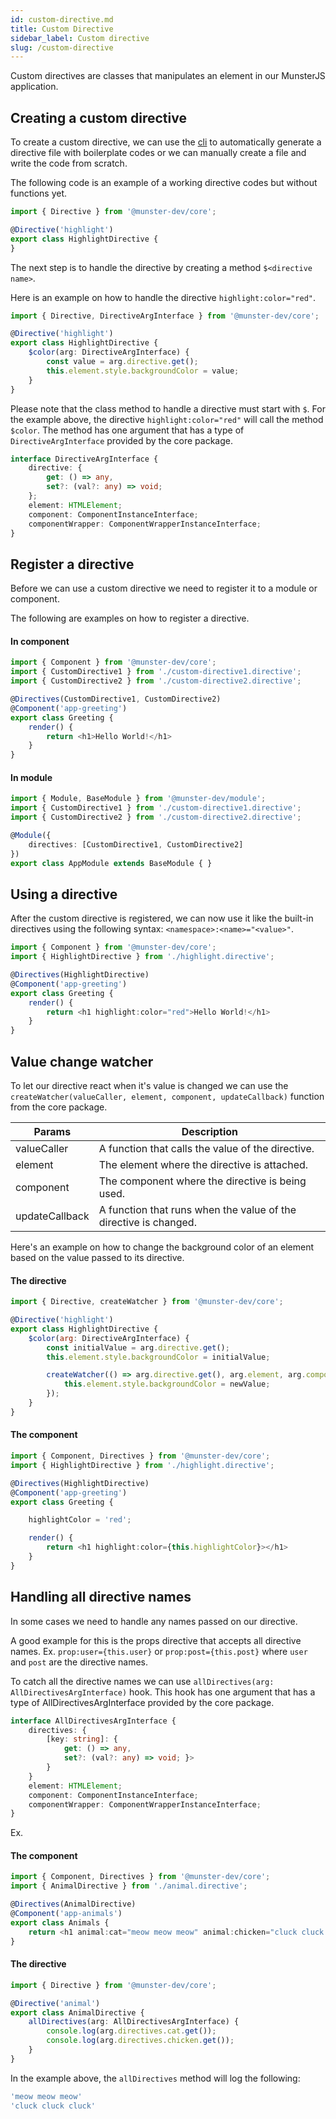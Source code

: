 ```yaml
---
id: custom-directive.md
title: Custom Directive
sidebar_label: Custom directive
slug: /custom-directive
---
```


Custom directives are classes that manipulates an element in our MunsterJS application.

## Creating a custom directive

To create a custom directive, we can use the [cli](./cli-what-is-cli) to automatically generate a directive file with boilerplate codes or we can manually create a file and write the code from scratch.

The following code is an example of a working directive codes but without functions yet.

```typescript
import { Directive } from '@munster-dev/core';

@Directive('highlight')
export class HighlightDirective {
}
```

The next step is to handle the directive by creating a method `$<directive name>`.

Here is an example on how to handle the directive `highlight:color="red"`.

```typescript
import { Directive, DirectiveArgInterface } from '@munster-dev/core';

@Directive('highlight')
export class HighlightDirective {
    $color(arg: DirectiveArgInterface) {
        const value = arg.directive.get();
        this.element.style.backgroundColor = value;
    }
}
```

Please note that the class method to handle a directive must start with `$`.
For the example above, the directive `highlight:color="red"` will call the method `$color`.
The method has one argument that has a type of `DirectiveArgInterface` provided by the core package.

```typescript
interface DirectiveArgInterface {
    directive: {
        get: () => any,
        set?: (val?: any) => void;
    };
    element: HTMLElement;
    component: ComponentInstanceInterface;
    componentWrapper: ComponentWrapperInstanceInterface;
}
```

## Register a directive

Before we can use a custom directive we need to register it to a module or component.

The following are examples on how to register a directive.

#### In component

```typescript
import { Component } from '@munster-dev/core';
import { CustomDirective1 } from './custom-directive1.directive';
import { CustomDirective2 } from './custom-directive2.directive';

@Directives(CustomDirective1, CustomDirective2)
@Component('app-greeting')
export class Greeting {
    render() {
        return <h1>Hello World!</h1>
    }
}
```

#### In module

```typescript
import { Module, BaseModule } from '@munster-dev/module';
import { CustomDirective1 } from './custom-directive1.directive';
import { CustomDirective2 } from './custom-directive2.directive';

@Module({
    directives: [CustomDirective1, CustomDirective2]
})
export class AppModule extends BaseModule { }
```

## Using a directive

After the custom directive is registered, we can now use it like the built-in directives using the following syntax: `<namespace>:<name>="<value>"`.

```typescript
import { Component } from '@munster-dev/core';
import { HighlightDirective } from './highlight.directive';

@Directives(HighlightDirective)
@Component('app-greeting')
export class Greeting {
    render() {
        return <h1 highlight:color="red">Hello World!</h1>
    }
}
```

## Value change watcher

To let our directive react when it's value is changed we can use the `createWatcher(valueCaller, element, component, updateCallback)` function from the core package.

| Params | Description |
| --- | --- |
| valueCaller       | A function that calls the value of the directive. |
| element           | The element where the directive is attached. |
| component         | The component where the directive is being used. |
| updateCallback    | A function that runs when the value of the directive is changed. |

Here's an example on how to change the background color of an element based on the value passed to its directive.

#### The directive
```javascript
import { Directive, createWatcher } from '@munster-dev/core';

@Directive('highlight')
export class HighlightDirective {
    $color(arg: DirectiveArgInterface) {
        const initialValue = arg.directive.get();
        this.element.style.backgroundColor = initialValue;

        createWatcher(() => arg.directive.get(), arg.element, arg.component, newValue => {
            this.element.style.backgroundColor = newValue;
        });
    }
}
```
#### The component

```typescript
import { Component, Directives } from '@munster-dev/core';
import { HighlightDirective } from './highlight.directive';

@Directives(HighlightDirective)
@Component('app-greeting')
export class Greeting {

    highlightColor = 'red';

    render() {
        return <h1 highlight:color={this.highlightColor}></h1>
    }
}
```

## Handling all directive names

In some cases we need to handle any names passed on our directive.

A good example for this is the props directive that accepts all directive names.
Ex. `prop:user={this.user}` or `prop:post={this.post}` where `user` and `post` are the directive names.

To catch all the directive names we can use `allDirectives(arg: AllDirectivesArgInterface)` hook.
This hook has one argument that has a type of AllDirectivesArgInterface provided by the core package.

```typescript
interface AllDirectivesArgInterface {
    directives: {
        [key: string]: {
            get: () => any,
            set?: (val?: any) => void; }>
        }
    }
    element: HTMLElement;
    component: ComponentInstanceInterface;
    componentWrapper: ComponentWrapperInstanceInterface;
}
```

Ex.

#### The component

```typescript
import { Component, Directives } from '@munster-dev/core';
import { AnimalDirective } from './animal.directive';

@Directives(AnimalDirective)
@Component('app-animals')
export class Animals {
    return <h1 animal:cat="meow meow meow" animal:chicken="cluck cluck cluck">Animal sounds</h1>
}
```

#### The directive

```typescript
import { Directive } from '@munster-dev/core';

@Directive('animal')
export class AnimalDirective {
    allDirectives(arg: AllDirectivesArgInterface) {
        console.log(arg.directives.cat.get());
        console.log(arg.directives.chicken.get());
    }
}
```

In the example above, the `allDirectives` method will log the following:

```typescript
'meow meow meow'
'cluck cluck cluck'
```